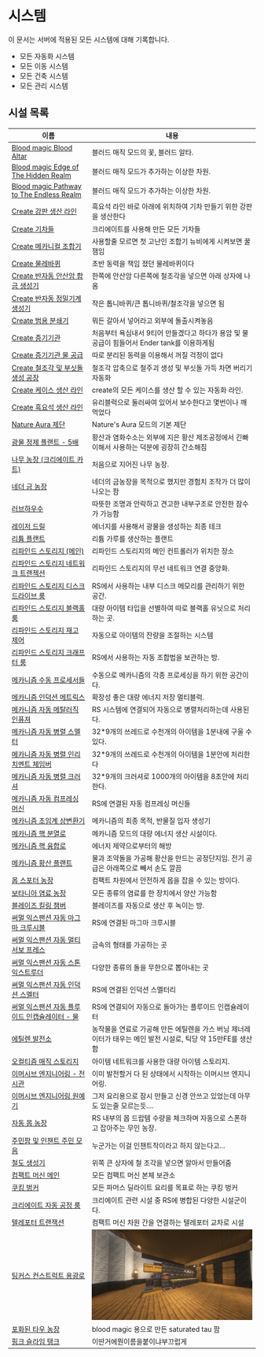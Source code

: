 # 시스템

이 문서는 서버에 적용된 모든 시스템에 대해 기록합니다.

- 모든 자동화 시스템
- 모든 이동 시스템
- 모든 건축 시스템
- 모든 관리 시스템

## 시설 목록

<!-- systems_list_dest_open -->
|이름|내용|
|---|---|
|[ Blood magic Blood Altar](bl_blood_alter.md)|블러드 매직 모드의 꽃, 블러드 알타.|
|[ Blood magic Edge of The Hidden Realm](bl_edge_of_the_hidden_realm.md)|블러드 매직 모드가 추가하는 이상한 차원.|
|[ Blood magic Pathway to The Endless Realm](bl_pathway_to_the_endless_realm.md)|블러드 매직 모드가 추가하는 이상한 차원.|
|[ Create 강판 생산 라인](create_plate_line.md)|흑요석 라인 바로 아래에 위치하여 기차 만들기 위한 강판을 생산한다|
|[ Create 기차들](create_trains.md)|크리에이트를 사용해 만든 모든 기차들|
|[ Create 메카니컬 조합기](create_mechanical_crafter.md)|사용할줄 모르면 첫 고난인 조합기 뉴비에게 시켜보면 꿀잼임|
|[ Create 물레바퀴](create_waterwheel.md)|초반 동력을 책임 졌던 물레바퀴이다|
|[ Create 반자동 안산암 합금 생성기](create_semiauto_andesite_alloy_maker.md)|한쪽에 안산암 다른쪽에 철조각을 넣으면 아래 상자에 나옴|
|[ Create 반자동 정밀기계 생성기](create_semiauto_refinedmachine_generator.md)|작은 톱니바퀴/큰 톱니바퀴/철조각을 넣으면 됨|
|[ Create 범용 분쇄기](create_universial_crusher.md)|뭐든 갈아서 넣어라고 외부에 돌출시켜놓음|
|[ Create 증기기관](create_steam_engine.md)|처음부터 욕심내서 9티어 만들겠다고 하다가 용암 및 물 공급이 힘들어서 Ender tank를 이용하게됨|
|[ Create 증기기관 물 공급](create_water_supply.md)|따로 분리된 동력을 이용해서 꺼질 걱정이 없다|
|[ Create 철조각 및 부싯돌 생성 공장](create_iron_flint_steal_factory.md)|철조각 압축으로 철주괴 생성 및 부싯돌 가득 차면 버리기 자동화|
|[ Create 케이스 생산 라인](create_case_line.md)|create의 모든 케이스를 생산 할 수 있는 자동화 라인.|
|[ Create 흑요석 생산 라인](create_obsidian_line.md)|유리블럭으로 둘러싸여 있어서 보수한다고 몇번이나 깨먹었다|
|[ Nature Aura 제단](na_altar.md)|Nature's Aura 모드의 기본 제단|
|[ 광물 정제 플랜트 - 5배](mk_ore_processing_plant_5x.md)|황산과 염화수소는 외부에 지은 황산 제조공정에서 긴빠이해서 사용하는 덕분에 굉장히 간소해짐|
|[ 나무 농장 (크리에이트 카트)](tree_farm_create_cart.md)|처음으로 지어진 나무 농장.  |
|[ 네더 금 농장](nether_gold_farm.md)|네더의 금농장을 목적으로 했지만 경험치 조작가 더 많이 나오는 팜  |
|[ 러브하우수 ](love_house.md)|따뜻한 조명과 안락하고 견고한 내부구조로 안전한 잠수가 가능함|
|[ 레이저 드릴](laser_drill.md)|에너지를 사용해서 광물을 생성하는 최종 테크|
|[ 리튬 플랜트](mk_lithum_plant.md)|리튬 가루를 생산하는 플랜트|
|[ 리파인드 스토리지 (메인)](rs_main.md)|리파인드 스토리지의 메인 컨트롤러가 위치한 장소|
|[ 리파인드 스토리지 네트워크 트랜젝션](rs_network_tranjection.md)|리파인드 스토리지의 무선 네트워크 연결 중앙화.|
|[ 리파인드 스토리지 디스크 드라이브 룸](rs_disk_drives.md)|RS에서 사용하는 내부 디스크 메모리를 관리하기 위한 공간.|
|[ 리파인드 스토리지 블랙홀 룸](rs_black_hole.md)|대량 아이템 타입을 선별하여 따로 블랙홀 유닛으로 처리하는 곳.|
|[ 리파인드 스토리지 재고 제어](rs_stock_control.md)|자동으로 아이템의 잔량을 조절하는 시스템|
|[ 리파인드 스토리지 크래프터 룸](rs_crafters.md)|RS에서 사용하는 자동 조합법을 보관하는 방.|
|[ 메카니즘 수동 프로세서들](mk_manual_processors.md)|수동으로 메카니즘의 각종 프로세싱을 하기 위한 공간이다.|
|[ 메카니즘 인덕션 메트릭스](mk_induction_matrix.md)|확장성 좋은 대량 에너지 저장 멀티블럭.|
|[ 메카니즘 자동 메탈러직 인퓨져](mk_auto_metallurgic_infuser.md)|RS 시스템에 연결되어 자동으로 병렬처리하는데 사용된다.|
|[ 메카니즘 자동 병렬 스멜터](mk_auto_smeltery.md)|32*9개의 쓰레드로 수천개의 아이템을 1분내에 구울 수 있다.|
|[ 메카니즘 자동 병렬 인리치멘트 체임버](mk_auto_enrichment_chamber.md)|32*9개의 쓰레드로 수천개의 아이템을 1분안에 처리한다|
|[ 메카니즘 자동 병렬 크러셔](mk_auto_crushers.md)|32*9개의 크러셔로 1000개의 아이템을 8초안에 처리한다.|
|[ 메카니즘 자동 컴프레싱 머신](mk_auto_compressing.md)|RS에 연결된 자동 컴프레싱 머신들|
|[ 메카니즘 초임계 상변환기](mk_sps.md)|메카니즘의 최종 목적, 반물질 입자 생성기|
|[ 메카니즘 핵 분열로](mk_fission_reactor.md)|메카니즘 모드의 대량 에너지 생산 시설이다.|
|[ 메카니즘 핵 융합로](mk_fusion_reactor.md)|에너지 제약으로부터의 해방|
|[ 메카니즘 황산 플랜트](mk_sulfer_plant.md)|물과 조약돌을 가공해 황산을 만드는 공정단지임. 전기 공급은 아래쪽으로 빼서 손도 깔끔|
|[ 몹 스포터 농장](mobspawner_farm.md)|컴팩트 차원에서 안전하게 몹을 잡을 수 있는 방이다.|
|[ 보타니아 염료 농장](botania_dye_farm.md)|모든 종류의 염료를 한 장치에서 양산 가능함|
|[ 블레이즈 킬링 챔버](blaze_killing_chamber.md)|블레이즈를 자동으로 생산 후 녹이는 방.|
|[ 써멀 익스팬션 자동 마그마 크루시블](te_auto_magma_crucible.md)|RS에 연결된 마그마 크루시블|
|[ 써멀 익스팬션 자동 멀티서보 프레스](te_auto_multiservo_press.md)|금속의 형태를 가공하는 곳|
|[ 써멀 익스팬션 자동 스톤 익스트루더](te_stone_extruder.md)|다양한 종류의 돌을 무한으로 뽑아내는 곳|
|[ 써멀 익스팬션 자동 인덕션 스멜터](te_auto_induction_smelter.md)|RS에 연결된 인덕션 스멜터리|
|[ 써멀 익스팬션 자동 플루이드 인캡슐레이터 - 물](te_auto_fluid_encapsulator_water.md)|RS에 연결되어 자동으로 돌아가는 플루이드 인캡슐레이터|
|[ 에틸렌 발전소](mk_ethylene_generator.md)|농작물을 연료로 가공해 만든 에틸렌을 가스 버닝 제너레이터가 태우는 메인 발전 시설로, 틱당 약 15만FE를 생산함|
|[ 오컬티즘 매직 스토리지](occultism_magic_storage.md)|아이템 네트워크를 사용한 대량 아이템 스토리지.|
|[ 이머시브 엔지니어링 - 전시관](ie_main.md)|이미 발전할거 다 된 상태에서 시작하는 이머시브 엔지니어링.|
|[ 이머시브 엔지니어링 원예기](ie_garden_clothe.md)|그저 요리용으로 잠시 만들고 신경 안쓰고 있었는데 아무도 있는줄 모르는듯....|
|[ 자동 몹 농장](auto_mob_farm.md)|RS 내부의 몹 드랍템 수량을 체크하며 자동으로 스폰하고 잡아주는 무인 농장.|
|[ 주민팜 및 인챈트 주민 모음](viliager_farm.md)|누군가는 이걸 인챈트작이라고 하지 않는다고...|
|[ 철도 생성기](rail_generator.md)|위쪽 큰 상자에 철 조각을 넣으면 알아서 만들어줌|
|[ 컴팩트 머신 메인](cm_compactmachine_main.md)|모든 컴팩트 머신 본체 보관소|
|[ 쿠킹 벙커](cooking_bunker.md)|모든 파머스 딜라이트 요리를 목표로 하는 쿠킹 벙커|
|[ 크리에이트 자동 공정 룸](create_auto_factory.md)|크리에이트 관련 시설 중 RS에 병합된 다양한 시설군이다.|
|[ 텔레포터 트랜잭션](teleporter_hub.md)|컴팩트 머신 차원 간을 연결하는 텔레포터 교차로 시설|
|[ 팅커스 컨스트럭트 용광로](tc_smeltery.md)|![asdf](../../asset/systems/tc_smeltery/main.jpg)|
|[ 포화된 타우 농장](saturated_tau_farm.md)|blood magic 용으로 만든 saturated tau 팜|
|[ 핑크 슬라임 탱크](pink_slime_tank.md)|이딴거에뭔이름을붙이냐부끄럽게|
<!-- systems_list_dest_close -->
